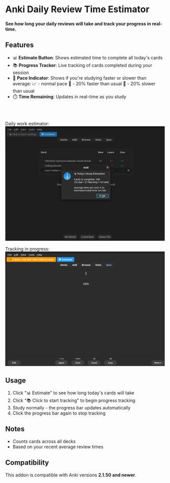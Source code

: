 # Anki Daily Review Time Estimator


<h4>See how long your daily reviews will take and track your progress in real-time.</h4>

## Features
- 📊 **Estimate Button**: Shows estimated time to complete all today's cards
- 📚 **Progress Tracker**: Live tracking of cards completed during your session
- 🚀 **Pace Indicator**: Shows if you're studying faster or slower than average:
	📈 - normal pace
	🚀 - 20% faster than usual 
	🐢 - 20% slower than usual
- ⏱️ **Time Remaining**: Updates in real-time as you study
<br>
<br>

Daily work estimator:
<br>
<img src="./images/estimation.png" width="700" alt="A screenshot of the Anki Completion Time Estimator addon in action">

Tracking in progress:
<br>
<img src="./images/tracking.png" width="700" alt="A screenshot of the Anki Completion Time Estimator addon in action">

## Usage
1. Click "📊 Estimate" to see how long today's cards will take
2. Click "📚 Click to start tracking" to begin progress tracking
3. Study normally - the progress bar updates automatically
4. Click the progress bar again to stop tracking

## Notes
- Counts cards across all decks
- Based on your recent average review times

## Compatibility

This addon is compatible with Anki versions **2.1.50 and newer**.
